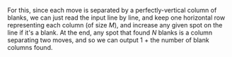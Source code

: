 For this, since each move is separated by a perfectly-vertical column of blanks, we can just read the input line by line, and keep one horizontal row representing each column (of size *M*), and increase any given spot on the line if it's a blank. At the end, any spot that found *N* blanks is a column separating two moves, and so we can output 1 + the number of blank columns found.
